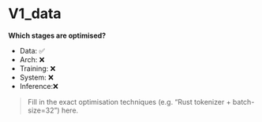 # V1_data

**Which stages are optimised?**  
- Data:     ✅  
- Arch:     ❌  
- Training: ❌  
- System:   ❌  
- Inference:❌  

> Fill in the exact optimisation techniques (e.g. “Rust tokenizer + batch-size=32”) here.
